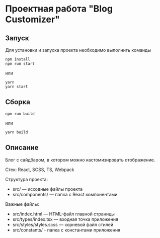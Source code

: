 
# Проектная работа "Blog Customizer"

## Запуск

Для установки и запуска проекта необходимо выполнить команды

```
npm install
npm run start
```

или

```
yarn
yarn start
```

## Сборка

```
npm run build
```

или

```
yarn build
```

## Описание

Блог с сайдбаром, в котором можно кастомизировать отображение.

Стек: React, SCSS, TS, Webpack

Структура проекта:

- src/ — исходные файлы проекта
- src/components/ — папка с React компонентами

Важные файлы:

- src/index.html — HTML-файл главной страницы
- src/types/index.tsx — входная точка приложения
- src/styles/styles.scss — корневой файл стилей
- src/constants/ - папка с константами приложения


